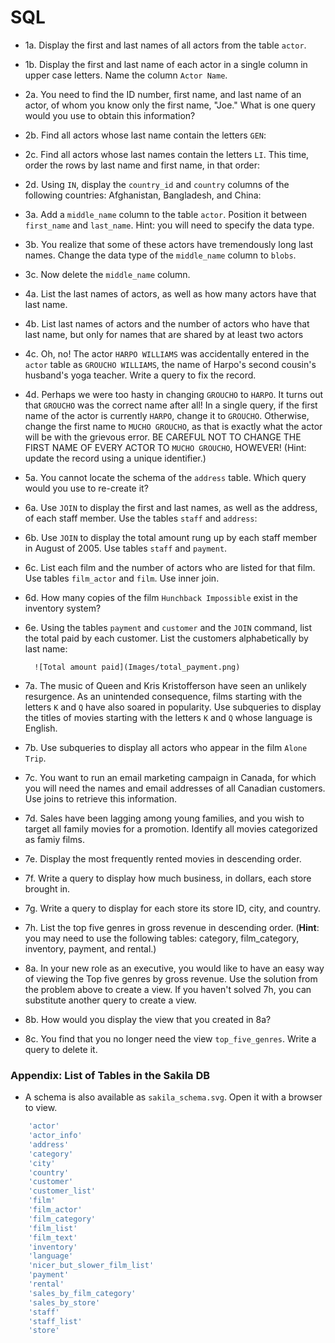 # SQL


* 1a. Display the first and last names of all actors from the table `actor`. 

* 1b. Display the first and last name of each actor in a single column in upper case letters. Name the column `Actor Name`. 

* 2a. You need to find the ID number, first name, and last name of an actor, of whom you know only the first name, "Joe." What is one query would you use to obtain this information?
  	
* 2b. Find all actors whose last name contain the letters `GEN`:
  	
* 2c. Find all actors whose last names contain the letters `LI`. This time, order the rows by last name and first name, in that order:

* 2d. Using `IN`, display the `country_id` and `country` columns of the following countries: Afghanistan, Bangladesh, and China:

* 3a. Add a `middle_name` column to the table `actor`. Position it between `first_name` and `last_name`. Hint: you will need to specify the data type.
  	
* 3b. You realize that some of these actors have tremendously long last names. Change the data type of the `middle_name` column to `blobs`.

* 3c. Now delete the `middle_name` column.

* 4a. List the last names of actors, as well as how many actors have that last name.
  	
* 4b. List last names of actors and the number of actors who have that last name, but only for names that are shared by at least two actors
  	
* 4c. Oh, no! The actor `HARPO WILLIAMS` was accidentally entered in the `actor` table as `GROUCHO WILLIAMS`, the name of Harpo's second cousin's husband's yoga teacher. Write a query to fix the record.
  	
* 4d. Perhaps we were too hasty in changing `GROUCHO` to `HARPO`. It turns out that `GROUCHO` was the correct name after all! In a single query, if the first name of the actor is currently `HARPO`, change it to `GROUCHO`. Otherwise, change the first name to `MUCHO GROUCHO`, as that is exactly what the actor will be with the grievous error. BE CAREFUL NOT TO CHANGE THE FIRST NAME OF EVERY ACTOR TO `MUCHO GROUCHO`, HOWEVER! (Hint: update the record using a unique identifier.)

* 5a. You cannot locate the schema of the `address` table. Which query would you use to re-create it?

* 6a. Use `JOIN` to display the first and last names, as well as the address, of each staff member. Use the tables `staff` and `address`:

* 6b. Use `JOIN` to display the total amount rung up by each staff member in August of 2005. Use tables `staff` and `payment`. 
  	
* 6c. List each film and the number of actors who are listed for that film. Use tables `film_actor` and `film`. Use inner join.
  	
* 6d. How many copies of the film `Hunchback Impossible` exist in the inventory system?

* 6e. Using the tables `payment` and `customer` and the `JOIN` command, list the total paid by each customer. List the customers alphabetically by last name:

  ```
  	![Total amount paid](Images/total_payment.png)
  ```

* 7a. The music of Queen and Kris Kristofferson have seen an unlikely resurgence. As an unintended consequence, films starting with the letters `K` and `Q` have also soared in popularity. Use subqueries to display the titles of movies starting with the letters `K` and `Q` whose language is English. 

* 7b. Use subqueries to display all actors who appear in the film `Alone Trip`.
   
* 7c. You want to run an email marketing campaign in Canada, for which you will need the names and email addresses of all Canadian customers. Use joins to retrieve this information.

* 7d. Sales have been lagging among young families, and you wish to target all family movies for a promotion. Identify all movies categorized as famiy films.

* 7e. Display the most frequently rented movies in descending order.
  	
* 7f. Write a query to display how much business, in dollars, each store brought in.

* 7g. Write a query to display for each store its store ID, city, and country.
  	
* 7h. List the top five genres in gross revenue in descending order. (**Hint**: you may need to use the following tables: category, film_category, inventory, payment, and rental.)
  	
* 8a. In your new role as an executive, you would like to have an easy way of viewing the Top five genres by gross revenue. Use the solution from the problem above to create a view. If you haven't solved 7h, you can substitute another query to create a view.
  	
* 8b. How would you display the view that you created in 8a?

* 8c. You find that you no longer need the view `top_five_genres`. Write a query to delete it.

### Appendix: List of Tables in the Sakila DB

* A schema is also available as `sakila_schema.svg`. Open it with a browser to view.

```sql
	'actor'
	'actor_info'
	'address'
	'category'
	'city'
	'country'
	'customer'
	'customer_list'
	'film'
	'film_actor'
	'film_category'
	'film_list'
	'film_text'
	'inventory'
	'language'
	'nicer_but_slower_film_list'
	'payment'
	'rental'
	'sales_by_film_category'
	'sales_by_store'
	'staff'
	'staff_list'
	'store'
```